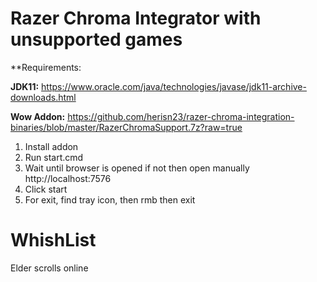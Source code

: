 # Razer Chroma Integrator with unsupported games


**Requirements:

**JDK11:** https://www.oracle.com/java/technologies/javase/jdk11-archive-downloads.html

**Wow Addon:** https://github.com/herisn23/razer-chroma-integration-binaries/blob/master/RazerChromaSupport.7z?raw=true

1) Install addon
2) Run start.cmd
3) Wait until browser is opened if not then open manually http://localhost:7576
4) Click start
5) For exit, find tray icon, then rmb then exit 


# WhishList
Elder scrolls online
